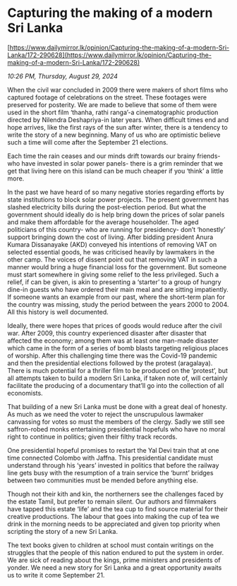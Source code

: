 # Capturing the making of a modern Sri Lanka

[https://www.dailymirror.lk/opinion/Capturing-the-making-of-a-modern-Sri-Lanka/172-290628](https://www.dailymirror.lk/opinion/Capturing-the-making-of-a-modern-Sri-Lanka/172-290628)

*10:26 PM, Thursday, August 29, 2024*

When the civil war concluded in 2009 there were makers of short films who captured footage of celebrations on the street. These footages were preserved for posterity. We are made to believe that some of them were used in the short film ‘thanha, rathi ranga’-a cinematographic production directed by Nilendra Deshapriya-in later years. When difficult times end and hope arrives, like the first rays of the sun after winter, there is a tendency to write the story of a new beginning. Many of us who are optimistic believe such a time will come after the September 21 elections.

Each time the rain ceases and our minds drift towards our brainy friends- who have invested in solar power panels- there is a grim reminder that we get that living here on this island can be much cheaper if you ‘think’ a little more.

In the past we have heard of so many negative stories regarding efforts by state institutions to block solar power projects. The present government has slashed electricity bills during the post-election period. But what the government should ideally do is help bring down the prices of solar panels and make them affordable for the average householder. The aged politicians of this country- who are running for presidency- don’t ‘honestly’ support bringing down the cost of living. After bidding president Anura Kumara Dissanayake (AKD) conveyed his intentions of removing VAT on selected essential goods, he was criticised heavily by lawmakers in the other camp. The voices of dissent point out that removing VAT in such a manner would bring a huge financial loss for the government. But someone must start somewhere in giving some relief to the less privileged. Such a relief, if can be given, is akin to presenting a ‘starter’ to a group of hungry dine-in guests who have ordered their main meal and are sitting impatiently. If someone wants an example from our past, where the short-term plan for the country was missing, study the period between the years 2000 to 2004. All this history is well documented.

Ideally, there were hopes that prices of goods would reduce after the civil war. After 2009, this country experienced disaster after disaster that affected the economy; among them was at least one man-made disaster which came in the form of a series of bomb blasts targeting religious places of worship. After this challenging time there was the Covid-19 pandemic and then the presidential elections followed by the protest (aragalaya). There is much potential for a thriller film to be produced on the ‘protest’, but all attempts taken to build a modern Sri Lanka, if taken note of, will certainly facilitate the producing of a documentary that’ll go into the collection of all economists.

That building of a new Sri Lanka must be done with a great deal of honesty. As much as we need the voter to reject the unscrupulous lawmaker canvassing for votes so must the members of the clergy. Sadly we still see saffron-robed monks entertaining presidential hopefuls who have no moral right to continue in politics; given their filthy track records.

One presidential hopeful promises to restart the Yal Devi train that at one time connected Colombo with Jaffna. This presidential candidate must understand through his ‘years’ invested in politics that before the railway line gets busy with the resumption of a train service the ‘burnt’ bridges between two communities must be mended before anything else.

Though not their kith and kin, the northerners see the challenges faced by the estate Tamil, but prefer to remain silent. Our authors and filmmakers have tapped this estate ‘life’ and the tea cup to find source material for their creative productions. The labour that goes into making the cup of tea we drink in the morning needs to be appreciated and given top priority when scripting the story of a new Sri Lanka.

The text books given to children at school must contain writings on the struggles that the people of this nation endured to put the system in order. We are sick of reading about the kings, prime ministers and presidents of yonder. We need a new story for Sri Lanka and a great opportunity awaits us to write it come September 21.

